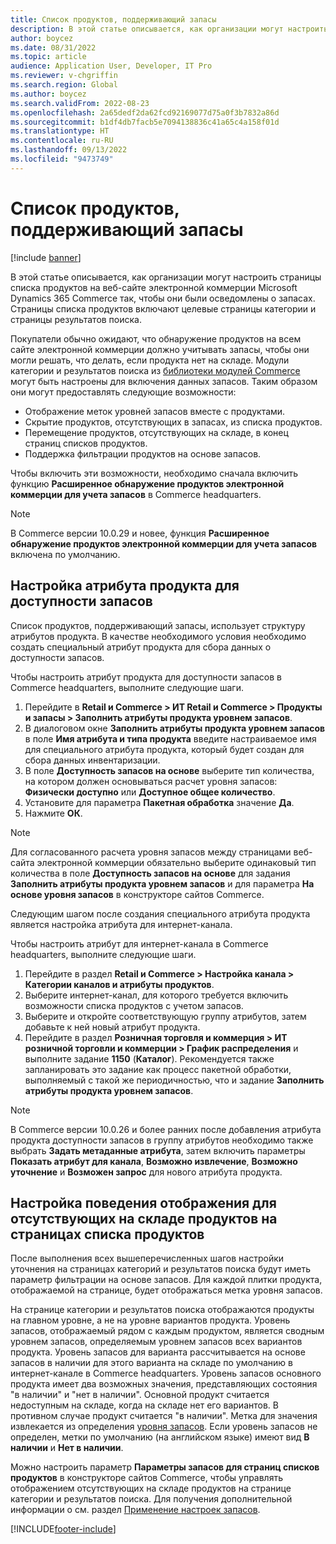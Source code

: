 ```yaml
---
title: Список продуктов, поддерживающий запасы
description: В этой статье описывается, как организации могут настроить страницы списка продуктов на веб-сайте электронной коммерции Microsoft Dynamics 365 Commerce так, чтобы они были осведомлены о запасах.
author: boycez
ms.date: 08/31/2022
ms.topic: article
audience: Application User, Developer, IT Pro
ms.reviewer: v-chgriffin
ms.search.region: Global
ms.author: boycez
ms.search.validFrom: 2022-08-23
ms.openlocfilehash: 2a65dedf2da62fcd92169077d75a0f3b7832a86d
ms.sourcegitcommit: b1df4db7facb5e7094138836c41a65c4a158f01d
ms.translationtype: HT
ms.contentlocale: ru-RU
ms.lasthandoff: 09/13/2022
ms.locfileid: "9473749"
---
```

# <a name="inventory-aware-product-listing"></a>Список продуктов, поддерживающий запасы

[!include [banner](../includes/banner.md)]

В этой статье описывается, как организации могут настроить страницы списка продуктов на веб-сайте электронной коммерции Microsoft Dynamics 365 Commerce так, чтобы они были осведомлены о запасах. Страницы списка продуктов включают целевые страницы категории и страницы результатов поиска.

Покупатели обычно ожидают, что обнаружение продуктов на всем сайте электронной коммерции должно учитывать запасы, чтобы они могли решать, что делать, если продукта нет на складе. Модули категории и результатов поиска из [библиотеки модулей Commerce](starter-kit-overview.md) могут быть настроены для включения данных запасов. Таким образом они могут предоставлять следующие возможности:

- Отображение меток уровней запасов вместе с продуктами.
- Скрытие продуктов, отсутствующих в запасах, из списка продуктов.
- Перемещение продуктов, отсутствующих на складе, в конец страниц списков продуктов.
- Поддержка фильтрации продуктов на основе запасов.

Чтобы включить эти возможности, необходимо сначала включить функцию **Расширенное обнаружение продуктов электронной коммерции для учета запасов** в Commerce headquarters.

> [!NOTE]
> В Commerce версии 10.0.29 и новее, функция **Расширенное обнаружение продуктов электронной коммерции для учета запасов** включена по умолчанию.

## <a name="set-up-product-attribute-for-inventory-availability"></a>Настройка атрибута продукта для доступности запасов

Список продуктов, поддерживающий запасы, использует структуру атрибутов продукта. В качестве необходимого условия необходимо создать специальный атрибут продукта для сбора данных о доступности запасов.

Чтобы настроить атрибут продукта для доступности запасов в Commerce headquarters, выполните следующие шаги.

1. Перейдите в **Retail и Commerce \> ИТ Retail и Commerce \> Продукты и запасы \> Заполнить атрибуты продукта уровнем запасов**.
1. В диалоговом окне **Заполнить атрибуты продукта уровнем запасов** в поле **Имя атрибута и типа продукта** введите настраиваемое имя для специального атрибута продукта, который будет создан для сбора данных инвентаризации.
1. В поле **Доступность запасов на основе** выберите тип количества, на котором должен основываться расчет уровня запасов: **Физически доступно** или **Доступное общее количество**.
1. Установите для параметра **Пакетная обработка** значение **Да**.
1. Нажмите **ОК**.

> [!NOTE]
> Для согласованного расчета уровня запасов между страницами веб-сайта электронной коммерции обязательно выберите одинаковый тип количества в поле **Доступность запасов на основе** для задания **Заполнить атрибуты продукта уровнем запасов** и для параметра **На основе уровня запасов** в конструкторе сайтов Commerce.

Следующим шагом после создания специального атрибута продукта является настройка атрибута для интернет-канала.

Чтобы настроить атрибут для интернет-канала в Commerce headquarters, выполните следующие шаги.

1. Перейдите в раздел **Retail и Commerce \> Настройка канала \> Категории каналов и атрибуты продуктов**.
1. Выберите интернет-канал, для которого требуется включить возможности списка продуктов с учетом запасов.
1. Выберите и откройте соответствующую группу атрибутов, затем добавьте к ней новый атрибут продукта.
1. Перейдите в раздел **Розничная торговля и коммерция \> ИТ розничной торговли и коммерции \> График распределения** и выполните задание **1150** (**Каталог**). Рекомендуется также запланировать это задание как процесс пакетной обработки, выполняемый с такой же периодичностью, что и задание **Заполнить атрибуты продукта уровнем запасов**.

> [!NOTE]
> В Commerce версии 10.0.26 и более ранних после добавления атрибута продукта доступности запасов в группу атрибутов необходимо также выбрать **Задать метаданные атрибута**, затем включить параметры **Показать атрибут для канала**, **Возможно извлечение**, **Возможно уточнение** и **Возможен запрос** для нового атрибута продукта.

## <a name="configure-the-display-behavior-for-out-of-stock-products-on-product-listing-pages"></a>Настройка поведения отображения для отсутствующих на складе продуктов на страницах списка продуктов

После выполнения всех вышеперечисленных шагов настройки уточнения на страницах категорий и результатов поиска будут иметь параметр фильтрации на основе запасов. Для каждой плитки продукта, отображаемой на странице, будет отображаться метка уровня запасов.

На странице категории и результатов поиска отображаются продукты на главном уровне, а не на уровне вариантов продукта. Уровень запасов, отображаемый рядом с каждым продуктом, является сводным уровнем запасов, определяемым уровнем запасов всех вариантов продукта. Уровень запасов для варианта рассчитывается на основе запасов в наличии для этого варианта на складе по умолчанию в интернет-канале в Commerce headquarters. Уровень запасов основного продукта имеет два возможных значения, представляющих состояния "в наличии" и "нет в наличии". Основной продукт считается недоступным на складе, когда на складе нет его вариантов. В противном случае продукт считается "в наличии". Метка для значения извлекается из определения [уровня запасов](inventory-buffers-levels.md). Если уровень запасов не определен, метки по умолчанию (на английском языке) имеют вид **В наличии** и **Нет в наличии**.

Можно настроить параметр **Параметры запасов для страниц списков продуктов** в конструкторе сайтов Commerce, чтобы управлять отображением отсутствующих на складе продуктов на странице категории и результатов поиска. Для получения дополнительной информации о см. раздел [Применение настроек запасов](inventory-settings.md).

[!INCLUDE[footer-include](../includes/footer-banner.md)]
